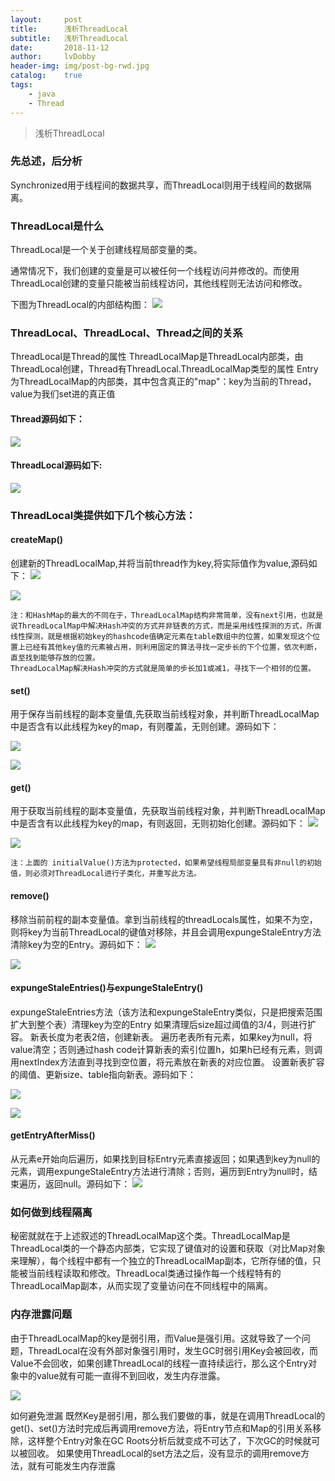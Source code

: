 ```yaml
---
layout:     post
title:      浅析ThreadLocal
subtitle:   浅析ThreadLocal
date:       2018-11-12
author:     lvDobby
header-img: img/post-bg-rwd.jpg
catalog:    true
tags:
    - java
    - Thread
---
```


> 浅析ThreadLocal

### 先总述，后分析
Synchronized用于线程间的数据共享，而ThreadLocal则用于线程间的数据隔离。

### ThreadLocal是什么
ThreadLocal是一个关于创建线程局部变量的类。

通常情况下，我们创建的变量是可以被任何一个线程访问并修改的。而使用ThreadLocal创建的变量只能被当前线程访问，其他线程则无法访问和修改。

下图为ThreadLocal的内部结构图：
![](https://timgsa.baidu.com/timg?image&quality=80&size=b9999_10000&sec=1542019650767&di=7f0c68b5a04cdc1ebd5476bd5fec5ee7&imgtype=0&src=http%3A%2F%2Fimage.bubuko.com%2Finfo%2F201810%2F20181030182602401788.png)

### ThreadLocal、ThreadLocal、Thread之间的关系
ThreadLocal是Thread的属性
ThreadLocalMap是ThreadLocal内部类，由ThreadLocal创建，Thread有ThreadLocal.ThreadLocalMap类型的属性
Entry为ThreadLocalMap的内部类，其中包含真正的"map"：key为当前的Thread，value为我们set进的真正值
#### Thread源码如下：
![](https://raw.githubusercontent.com/LvDobby/LvDobby.github.io/master/img/ThreadLocal/thread.png)

#### ThreadLocal源码如下:
![](https://raw.githubusercontent.com/LvDobby/LvDobby.github.io/master/img/ThreadLocal/threadlocal.png)

### ThreadLocal类提供如下几个核心方法：
#### createMap()
创建新的ThreadLocalMap,并将当前thread作为key,将实际值作为value,源码如下：
![](https://raw.githubusercontent.com/LvDobby/LvDobby.github.io/master/img/ThreadLocal/createmap.png)

![](https://raw.githubusercontent.com/LvDobby/LvDobby.github.io/master/img/ThreadLocal/threadloaclmap.png)
```
注：和HashMap的最大的不同在于，ThreadLocalMap结构非常简单，没有next引用，也就是说ThreadLocalMap中解决Hash冲突的方式并非链表的方式，而是采用线性探测的方式，所谓线性探测，就是根据初始key的hashcode值确定元素在table数组中的位置，如果发现这个位置上已经有其他key值的元素被占用，则利用固定的算法寻找一定步长的下个位置，依次判断，直至找到能够存放的位置。
ThreadLocalMap解决Hash冲突的方式就是简单的步长加1或减1，寻找下一个相邻的位置。
```
#### set()
用于保存当前线程的副本变量值,先获取当前线程对象，并判断ThreadLocalMap中是否含有以此线程为key的map，有则覆盖，无则创建。源码如下：

![](https://raw.githubusercontent.com/LvDobby/LvDobby.github.io/master/img/ThreadLocal/set.png)

![](https://raw.githubusercontent.com/LvDobby/LvDobby.github.io/master/img/ThreadLocal/threadlocalset.jpeg)
#### get()
用于获取当前线程的副本变量值，先获取当前线程对象，并判断ThreadLocalMap中是否含有以此线程为key的map，有则返回，无则初始化创建。源码如下：
![](https://raw.githubusercontent.com/LvDobby/LvDobby.github.io/master/img/ThreadLocal/get.png)

![](https://raw.githubusercontent.com/LvDobby/LvDobby.github.io/master/img/ThreadLocal/setinitalvalue.png)
```
注：上面的 initialValue()方法为protected，如果希望线程局部变量具有非null的初始值，则必须对ThreadLocal进行子类化，并重写此方法。
```
#### remove()
移除当前前程的副本变量值。拿到当前线程的threadLocals属性，如果不为空，则将key为当前ThreadLocal的键值对移除，并且会调用expungeStaleEntry方法清除key为空的Entry。源码如下：
![](https://raw.githubusercontent.com/LvDobby/LvDobby.github.io/master/img/ThreadLocal/remove.png)

![](https://raw.githubusercontent.com/LvDobby/LvDobby.github.io/master/img/ThreadLocal/threadlocalmapremove.png)
#### expungeStaleEntries()与expungeStaleEntry()
expungeStaleEntries方法（该方法和expungeStaleEntry类似，只是把搜索范围扩大到整个表）清理key为空的Entry
如果清理后size超过阈值的3/4，则进行扩容。
新表长度为老表2倍，创建新表。
遍历老表所有元素，如果key为null，将value清空；否则通过hash code计算新表的索引位置h，如果h已经有元素，则调用nextIndex方法直到寻找到空位置，将元素放在新表的对应位置。
设置新表扩容的阈值、更新size、table指向新表。源码如下：

![](https://raw.githubusercontent.com/LvDobby/LvDobby.github.io/master/img/ThreadLocal/expungeStaleEntries.jpeg)

![](https://raw.githubusercontent.com/LvDobby/LvDobby.github.io/master/img/ThreadLocal/expungeStaleEntry.jpeg)
#### getEntryAfterMiss()
从元素e开始向后遍历，如果找到目标Entry元素直接返回；如果遇到key为null的元素，调用expungeStaleEntry方法进行清除；否则，遍历到Entry为null时，结束遍历，返回null。源码如下：
![](https://raw.githubusercontent.com/LvDobby/LvDobby.github.io/master/img/ThreadLocal/getentryaftermiss.png)

### 如何做到线程隔离
秘密就就在于上述叙述的ThreadLocalMap这个类。ThreadLocalMap是ThreadLocal类的一个静态内部类，它实现了键值对的设置和获取（对比Map对象来理解），每个线程中都有一个独立的ThreadLocalMap副本，它所存储的值，只能被当前线程读取和修改。ThreadLocal类通过操作每一个线程特有的ThreadLocalMap副本，从而实现了变量访问在不同线程中的隔离。

### 内存泄露问题
由于ThreadLocalMap的key是弱引用，而Value是强引用。这就导致了一个问题，ThreadLocal在没有外部对象强引用时，发生GC时弱引用Key会被回收，而Value不会回收，如果创建ThreadLocal的线程一直持续运行，那么这个Entry对象中的value就有可能一直得不到回收，发生内存泄露。

![](https://pic3.zhimg.com/v2-e57c1f07829acb9f53b0c650d78e566a_r.jpg)

如何避免泄漏
既然Key是弱引用，那么我们要做的事，就是在调用ThreadLocal的get()、set()方法时完成后再调用remove方法，将Entry节点和Map的引用关系移除，这样整个Entry对象在GC Roots分析后就变成不可达了，下次GC的时候就可以被回收。
如果使用ThreadLocal的set方法之后，没有显示的调用remove方法，就有可能发生内存泄露



